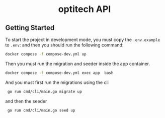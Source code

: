 <h1 align="center">
    optitech API
</h1>

## Getting Started
To start the project in development mode, you must copy the `.env.example` to `.env`:
and then you should run the following command:

```bash
docker compose -f compose-dev.yml up
```

Then you must run the migration and seeder inside the app container.

```bash
docker compose -f compose-dev.yml exec app  bash
```
And you must first run the migrations using the cli

```bash
 go run cmd/cli/main.go migrate up
```
and then the seeder
```bash
 go run cmd/cli/main.go seed up
```
